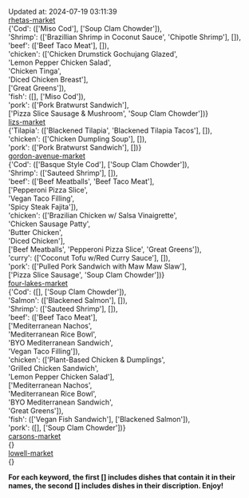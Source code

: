 Updated at: 2024-07-19 03:11:39  
[rhetas-market](https://wisc-housingdining.nutrislice.com/menu/rhetas-market/lunch/2024-07-19)  
{'Cod': (['Miso Cod'], ['Soup Clam Chowder']),  
 'Shrimp': (['Brazillian Shrimp in Coconut Sauce', 'Chipotle Shrimp'], []),  
 'beef': (['Beef Taco Meat'], []),  
 'chicken': (['Chicken Drumstick Gochujang Glazed',  
              'Lemon Pepper Chicken Salad',  
              'Chicken Tinga',  
              'Diced Chicken Breast'],  
             ['Great Greens']),  
 'fish': ([], ['Miso Cod']),  
 'pork': (['Pork Bratwurst Sandwich'],  
          ['Pizza Slice Sausage & Mushroom', 'Soup Clam Chowder'])}  
[lizs-market](https://wisc-housingdining.nutrislice.com/menu/lizs-market/lunch/2024-07-19)  
{'Tilapia': (['Blackened Tilapia', 'Blackened Tilapia Tacos'], []),  
 'chicken': (['Chicken Dumpling Soup'], []),  
 'pork': (['Pork Bratwurst Sandwich'], [])}  
[gordon-avenue-market](https://wisc-housingdining.nutrislice.com/menu/gordon-avenue-market/lunch/2024-07-19)  
{'Cod': (['Basque Style Cod'], ['Soup Clam Chowder']),  
 'Shrimp': (['Sauteed Shrimp'], []),  
 'beef': (['Beef Meatballs', 'Beef Taco Meat'],  
          ['Pepperoni Pizza Slice',  
           'Vegan Taco Filling',  
           'Spicy Steak Fajita']),  
 'chicken': (['Brazilian Chicken w/ Salsa Vinaigrette',  
              'Chicken Sausage Patty',  
              'Butter Chicken',  
              'Diced Chicken'],  
             ['Beef Meatballs', 'Pepperoni Pizza Slice', 'Great Greens']),  
 'curry': (['Coconut Tofu w/Red Curry Sauce'], []),  
 'pork': (['Pulled Pork Sandwich with Maw Maw Slaw'],  
          ['Pizza Slice Sausage', 'Soup Clam Chowder'])}  
[four-lakes-market](https://wisc-housingdining.nutrislice.com/menu/four-lakes-market/lunch/2024-07-19)  
{'Cod': ([], ['Soup Clam Chowder']),  
 'Salmon': (['Blackened Salmon'], []),  
 'Shrimp': (['Sauteed Shrimp'], []),  
 'beef': (['Beef Taco Meat'],  
          ['Mediterranean Nachos',  
           'Mediterranean Rice Bowl',  
           'BYO Mediterranean Sandwich',  
           'Vegan Taco Filling']),  
 'chicken': (['Plant-Based Chicken & Dumplings',  
              'Grilled Chicken Sandwich',  
              'Lemon Pepper Chicken Salad'],  
             ['Mediterranean Nachos',  
              'Mediterranean Rice Bowl',  
              'BYO Mediterranean Sandwich',  
              'Great Greens']),  
 'fish': (['Vegan Fish Sandwich'], ['Blackened Salmon']),  
 'pork': ([], ['Soup Clam Chowder'])}  
[carsons-market](https://wisc-housingdining.nutrislice.com/menu/carsons-market/lunch/2024-07-19)  
{}  
[lowell-market](https://wisc-housingdining.nutrislice.com/menu/lowell-market/lunch/2024-07-19)  
{}  
  
**For each keyword, the first [] includes dishes that contain it in their names, the second [] includes dishes in their discription. Enjoy!**  
